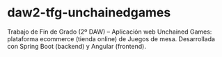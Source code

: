# daw2-tfg-unchainedgames
Trabajo de Fin de Grado (2º DAW) – Aplicación web Unchained Games: plataforma ecommerce (tienda online) de Juegos de mesa. Desarrollada con Spring Boot (backend) y Angular (frontend). 
